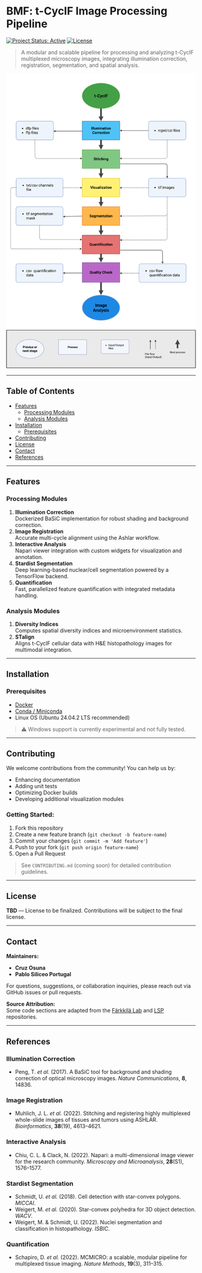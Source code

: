 # BMF: t-CycIF Image Processing Pipeline

[![Project Status: Active](https://www.repostatus.org/badges/latest/active.svg)](https://www.repostatus.org/#active)
[![License](https://img.shields.io/badge/License-TBD-blue)](LICENSE)

> A modular and scalable pipeline for processing and analyzing t-CycIF multiplexed microscopy images, integrating illumination correction, registration, segmentation, and spatial analysis.

![Pipeline Overview](https://github.com/CruzOsuna/BMF/blob/main/workflow.png)

---

## Table of Contents

- [Features](#features)
  - [Processing Modules](#processing-modules)
  - [Analysis Modules](#analysis-modules)
- [Installation](#installation)
  - [Prerequisites](#prerequisites)
- [Contributing](#contributing)
- [License](#license)
- [Contact](#contact)
- [References](#references)

---

## Features

### Processing Modules
1. **Illumination Correction**  
   Dockerized BaSiC implementation for robust shading and background correction.
2. **Image Registration**  
   Accurate multi-cycle alignment using the Ashlar workflow.
3. **Interactive Analysis**  
   Napari viewer integration with custom widgets for visualization and annotation.
4. **Stardist Segmentation**  
   Deep learning-based nuclear/cell segmentation powered by a TensorFlow backend.
5. **Quantification**  
   Fast, parallelized feature quantification with integrated metadata handling.

### Analysis Modules
1. **Diversity Indices**  
   Computes spatial diversity indices and microenvironment statistics.
2. **STalign**  
   Aligns t-CycIF cellular data with H&E histopathology images for multimodal integration.

---

## Installation

### Prerequisites
- [Docker](https://docs.docker.com/get-docker/)
- [Conda / Miniconda](https://docs.conda.io/en/latest/miniconda.html)
- Linux OS (Ubuntu 24.04.2 LTS recommended)

> ⚠️ Windows support is currently experimental and not fully tested.

---

## Contributing

We welcome contributions from the community! You can help us by:
- Enhancing documentation
- Adding unit tests
- Optimizing Docker builds
- Developing additional visualization modules

### Getting Started:
1. Fork this repository
2. Create a new feature branch (`git checkout -b feature-name`)
3. Commit your changes (`git commit -m 'Add feature'`)
4. Push to your fork (`git push origin feature-name`)
5. Open a Pull Request

> See `CONTRIBUTING.md` (coming soon) for detailed contribution guidelines.

---

## License

**TBD** — License to be finalized. Contributions will be subject to the final license.

---

## Contact

**Maintainers:**
- **Cruz Osuna**
- **Pablo Siliceo Portugal**

For questions, suggestions, or collaboration inquiries, please reach out via GitHub issues or pull requests.

**Source Attribution:**  
Some code sections are adapted from the [Färkkilä Lab](https://github.com/farkkilalab) and [LSP](https://github.com/labsyspharm) repositories.

---

## References

### Illumination Correction
- Peng, T. *et al.* (2017). A BaSiC tool for background and shading correction of optical microscopy images. *Nature Communications*, **8**, 14836.

### Image Registration
- Muhlich, J. L. *et al.* (2022). Stitching and registering highly multiplexed whole-slide images of tissues and tumors using ASHLAR. *Bioinformatics*, **38**(19), 4613–4621.

### Interactive Analysis
- Chiu, C. L. & Clack, N. (2022). Napari: a multi-dimensional image viewer for the research community. *Microscopy and Microanalysis*, **28**(S1), 1576–1577.

### Stardist Segmentation
- Schmidt, U. *et al.* (2018). Cell detection with star-convex polygons. *MICCAI*.
- Weigert, M. *et al.* (2020). Star-convex polyhedra for 3D object detection. *WACV*.
- Weigert, M. & Schmidt, U. (2022). Nuclei segmentation and classification in histopathology. *ISBIC*.

### Quantification
- Schapiro, D. *et al.* (2022). MCMICRO: a scalable, modular pipeline for multiplexed tissue imaging. *Nature Methods*, **19**(3), 311–315.
